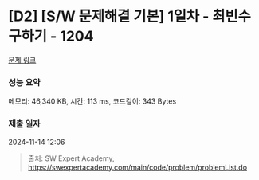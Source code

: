 # [D2] [S/W 문제해결 기본] 1일차 - 최빈수 구하기 - 1204 

[문제 링크](https://swexpertacademy.com/main/code/problem/problemDetail.do?contestProbId=AV13zo1KAAACFAYh) 

### 성능 요약

메모리: 46,340 KB, 시간: 113 ms, 코드길이: 343 Bytes

### 제출 일자

2024-11-14 12:06



> 출처: SW Expert Academy, https://swexpertacademy.com/main/code/problem/problemList.do